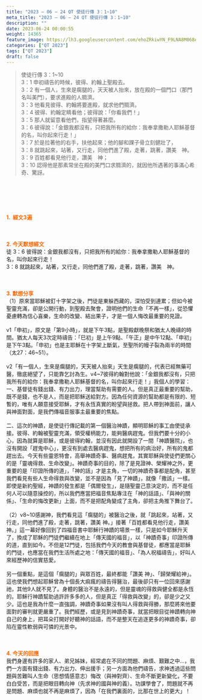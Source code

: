 ```yaml
---
title: "2023 – 06 – 24 QT 使徒行傳 3：1~10"
meta_title: "2023 – 06 – 24 QT 使徒行傳 3：1~10"
description: ""
date: 2023-06-24 00:00:55
weight: 14365
feature_image: https://lh3.googleusercontent.com/ehoZRkiwYN_F9LNA8M068AYxt73EavCZno-PD1cJRuf5BbSkQVUWr3gNEbt5kSs28Pb_Elg17kSrtf9ybWvojWoMV6I4tPM3vGRGDq6GkKkPdL2Gut4QAIw4-uykKUAtNiKgQKntvsU=w800
categories: ["QT 2023"]
tags: ["QT 2023"]
draft: false
---
```


<blockquote>使徒行傳 3：1~10<br />
3：1 申初禱告的時候，彼得、約翰上聖殿去。<br />
3：2 有一個人，生來是瘸腿的，天天被人抬來，放在殿的一個門口（那門名叫美門），要求進殿的人賙濟。<br />
3：3 他看見彼得、約翰將要進殿，就求他們賙濟。<br />
3：4 彼得、約翰定睛看他；彼得說：「你看我們！」<br />
3：5 那人就留意看他們，指望得著甚麼。<br />
3：6 彼得說：「金銀我都沒有，只把我所有的給你：我奉拿撒勒人耶穌基督的名，叫你起來行走！」<br />
3：7 於是拉著他的右手，扶他起來；他的腳和踝子骨立刻健壯了，<br />
3：8 就跳起來，站著，又行走，同他們進了殿，走著，跳著，讚美　神。<br />
3：9 百姓都看見他行走，讚美　神；<br />
3：10 認得他是那素常坐在殿的美門口求賙濟的，就因他所遇著的事滿心希奇、驚訝。</blockquote><br />
&nbsp;<br />
<br />
&nbsp;<br />
<br />
<span style="color: #ff6600;"><strong>1.  經文3遍</strong></span><br />
<br />
&nbsp;<br />
<br />
<span style="color: #ff6600;"><strong>2. 今天默想經文<br />
</strong></span>徒 3：6 彼得說：金銀我都沒有，只把我所有的給你：我奉拿撒勒人耶穌基督的名，叫你起來行走！<br />
3：8 就跳起來，站著，又行走，同他們進了殿，走著，跳著，讚美　神。<br />
<br />
&nbsp;<br />
<br />
<strong><span style="color: #ff6600;">3. 默想分享<br />
</span></strong>（1）原來當耶穌被釘十字架之後，門徒是東躲西藏的，深怕受到連累；但如今被聖靈充滿，卻是公開行動，到聖殿去聚會，證明他們的生命「不再一樣」，從恐懼憂慮轉為信心喜樂，生命的改變、結出果子，才是一個人悔改最重要的見證。<br />
<br />
v1「申初」，原文是「第9小時」，就是下午3點，是聖殿獻晚祭和猶太人晚禱的時間。猶太人每天3次定時禱告：「巳初」是上午9點、「午正」是中午12點、「申初」是下午3點。「申初」也是主耶穌在十字架上斷氣，至聖所的幔子裂為兩半的時間（太27：46~51）。<br />
<br />
v2「有一個人，生來是瘸腿的，天天被人抬來」天生是瘸腿的，代表已經無藥可醫，徹底絕望了，只能靠乞討為生。v4~7彼得約翰對他說：「金銀我都沒有，只把我所有的給你：我奉拿撒勒人耶穌基督的名，叫你起來行走！」我個人的學習：<br />
一、基督徒有錢出錢、有力出力，理當幫助有需要的人。但是真正最重要的幫助，既不是錢，也不是人，而是把耶穌送給對方。因為任何資源的幫助都是有限的、短暫的，唯有人願意接受耶穌，才有永恆真實的盼望與拯救。把人帶到神面前，讓人與神面對面，是我們傳福音服事主最重要的焦點。<br />
<br />
二、這次的神蹟，是使徒行傳記載的第一個醫治神蹟，顯明耶穌的事工由使徒承接。彼得、約翰被聖靈充滿，領受權柄能力，能夠醫病趕鬼。但我們要十分的小心，因為就算是耶穌，或是彼得約翰，並沒有因此就開設了一間「神蹟醫院」，也沒有開設「趕鬼中心」，更沒有到處去醫病趕鬼，想把所有的病治好，所有的鬼都趕出去。今天有些靈恩特會，高舉神蹟奇事、醫病趕鬼，其實耶穌與使徒們更關心的是「靈魂得救、生命改變」。神蹟奇事的目的，除了是見證神、榮耀神之外，更重要的是「印證所傳的道」，「神的話」才是主角，一切的神蹟奇事都是配角，甚至我們看見有些人生命得救與改變，並不是因為「見了神蹟」，就像「撒該」一樣。即使是新約聖經，神蹟的發生都是「偶爾發生」，是隨聖靈己意決定的，而不是任何人可以隨意操控的，所以我們應當把福音焦點專注在「神的話語」、「與神的關係」、「生命的悔改更新」上面，而不是把配角變成了主角，卻把主角推下舞台了。<br />
<br />
（2）v8~10感謝神，我們看見這「瘸腿的」被醫治之後，就「跳起來，站著，又行走，同他們進了殿，走著，跳著，讚美 神。」接著「百姓都看見他行走，讚美 神。」這一幕好像回到了四福音書中耶穌行神蹟的場景一樣，只是如今耶穌升天了，換成了耶穌的門徒們繼續在地上「傳天國的福音」，以「神蹟奇事」印證所傳的道，直到如今。不但是12門徒，包括我們今天的教會與基督徒，都應當是耶穌的門徒，也應當在我們生活所處之地：「傳天國的福音」、「為人祝福禱告」，好叫人來經歷神的信實慈愛。<br />
<br />
另一個重點，是這個「瘸腿的」與眾百姓，最終都能「讚美 神」、「歸榮耀給神」。這也使我們想起耶穌曾為十個長大痲瘋的禱告得醫治，最後卻只有一位回來感謝祂，其他9人就不見了。身體的醫治不是永遠的，但是靈魂的得救與健全都是永恆的。耶穌行神蹟幫助過許許多多的人，但是真正「得救與改變」的，卻是少之又少。這也是我為什麼一直強調，神蹟奇事如果沒有叫人得救與得勝，那麼將來他要面對的審判就更嚴重了。我們經歷，或是見到神蹟奇事，就當把眼目從神蹟轉向神自己的身上，把耳朵打開好好聽神的話語，而不是整天在追逐更多的神蹟奇事，卻陷在靈性軟弱與可憐的光景中。<br />
<br />
&nbsp;<br />
<br />
<strong style="font-size: inherit;"><span style="color: #ff6600;">4. 今天的回應<br />
</span></strong>我們身邊有許多的家人、弟兄姊妹，經常處在不同的問題、麻煩、艱難之中…，我們一方面有錢出錢、有力出力、伸出援手；另一方面為他們禱告，求神透過這些問題與苦難叫人生命（思想情感意志）悔改（與神對齊）、生命不斷更新變化，不要白白受苦，而是把眼目轉向神（先求神的國與神的義）。功課學會了，問題就不再是問題、麻煩也就不再是麻煩了，因為「在我們裏面的，比那在世上的更大」！<br />
<br />
&nbsp;<br />
<br />
&nbsp;<br />
<br />
<audio style="display: none;" controls="controls"></audio><br />
<br />
<audio style="display: none;" controls="controls"></audio><br />
<br />
<audio style="display: none;" controls="controls"></audio><br />
<br />
<audio style="display: none;" controls="controls"></audio><br />
<br />
<audio style="display: none;" controls="controls"></audio>
        